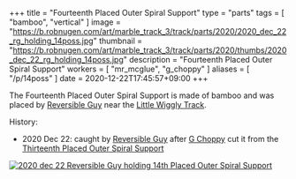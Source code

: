 +++
title = "Fourteenth Placed Outer Spiral Support"
type = "parts"
tags = [ "bamboo", "vertical" ]
image = "https://b.robnugen.com/art/marble_track_3/track/parts/2020/2020_dec_22_rg_holding_14poss.jpg"
thumbnail = "https://b.robnugen.com/art/marble_track_3/track/parts/2020/thumbs/2020_dec_22_rg_holding_14poss.jpg"
description = "Fourteenth Placed Outer Spiral Support"
workers = [
    "mr_mcglue",
    "g_choppy"
]
aliases = [
    "/p/14poss"
]
date = 2020-12-22T17:45:57+09:00
+++

The Fourteenth Placed Outer Spiral Support is made of bamboo and was placed by [Reversible Guy](/workers/reversible/) near the [Little Wiggly Track](/parts/little_wiggly_track/).

History:

* 2020 Dec 22: caught by [Reversible Guy](/workers/reversible/) after [G Choppy](/workers/g_choppy/) cut it from the [Thirteenth Placed Outer Spiral Support](/parts/thirteenth-placed-outer-spiral-support/)

[![2020 dec 22 Reversible Guy holding 14th Placed Outer Spiral Support](//b.robnugen.com/art/marble_track_3/track/parts/2020/thumbs/2020_dec_22_rg_holding_14poss.jpg)](//b.robnugen.com/art/marble_track_3/track/parts/2020/2020_dec_22_rg_holding_14poss.jpg)
